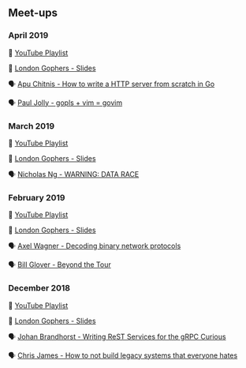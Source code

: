 ## Meet-ups

### April 2019

🎥 [YouTube Playlist](https://www.youtube.com/watch?v=fT1kOV1qUOc&list=PL8QGElREVyDDsxb-yLfiK_naVAQ4grt_w)

📔 [London Gophers - Slides](https://docs.google.com/presentation/d/e/2PACX-1vQV3G_Q1fbwNCCdNJr2OZwnhDvQCdzzkjhGZSFE0flqRiziSjI7kDADjPEBPXBRNC5d-5ua7_JPV3Oj/pub?slide=id.p2)

🗣 [Apu Chitnis - How to write a HTTP server from scratch in Go](https://docs.google.com/presentation/d/1N84bBjleOwaBhQs5mBzn9yots5AgjWpaYXx6xF2Ma5k/edit#slide=id.p)

🗣 [Paul Jolly - gopls + vim = govim](https://talks.godoc.org/github.com/myitcv/talks/2019-04-25-govim-vim-london/main.slide#1)

### March 2019

🎥 [YouTube Playlist](https://www.youtube.com/watch?v=Q8Aj9_UB8Io&list=PL8QGElREVyDAMl291aMVxBZNNvqkswoD4)

📔 [London Gophers - Slides](https://docs.google.com/presentation/d/e/2PACX-1vSUlMIHkfzKaJFDIacrkOvm-SzMnjIJcuZgxTxTmU_Y3MvMi59Wgv_i2eyY_yqGUNcI7Y5hLwMa90yj/pub?slide=id.p2)

🗣 [Nicholas Ng - WARNING: DATA RACE](http://gotalks.nickng.io/londongophers-mar19.slide#1)

### February 2019

🎥 [YouTube Playlist](https://www.youtube.com/watch?v=YbLwiKH88jw&list=PL8QGElREVyDBljpSyqaf0iA2TBJHAkawO)

📔 [London Gophers - Slides](https://docs.google.com/presentation/d/e/2PACX-1vSK__qEBoBYp0EJC8NDzBg4KlxLJpKFn9_IA5Z6_OX1LEf3TvvnOnY5-vSbAh53HwIyijDXIFNQJH9d/pub)

🗣 [Axel Wagner - Decoding binary network protocols](https://blog.myitcv.io/gopherjs_examples_sites/present/?url=https://raw.githubusercontent.com/Merovius/go-talks/master/2019-02_london_gophers/decoding.slide&hideAddressBar=true)

🗣 [Bill Glover - Beyond the Tour](https://billglover.me/talks/20190220_LondonGophers_BeyondTheTour.pdf)

### December 2018

🎥 [YouTube Playlist](https://www.youtube.com/watch?v=mTJjj84sBmo&list=PL8QGElREVyDDl9M50hdDmugG-OizMbfiy)

📔 [London Gophers - Slides](https://docs.google.com/presentation/d/e/2PACX-1vQESrkuBFkjl4R8yDQa_SARKTdKxxJ7230bNUQwCKeK5ZkBFg3hfttUhH_cFfhkJx6W8FeQWmXJHy_J/pub)

🗣 [Johan Brandhorst - Writing ReST Services for the gRPC Curious](https://talks.godoc.org/github.com/johanbrandhorst/presentations/gateway/gateway.slide#1)

🗣 [Chris James - How to not build legacy systems that everyone hates](https://docs.google.com/presentation/d/1wTV0Y5XYA-bo7gzj7x0541qJJ4eSbVa0jvq-DCJVttA/edit#slide=id.g4975be6fe1_0_0)
